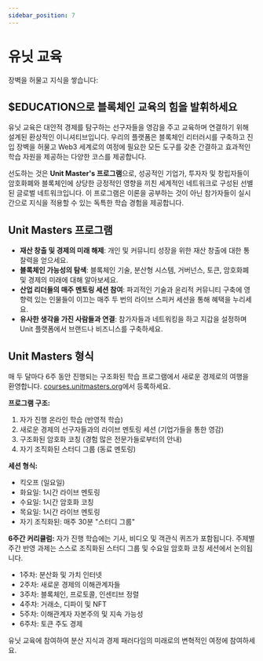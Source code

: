 ```yaml
---
sidebar_position: 7
---
```


# 유닛 교육

장벽을 허물고 지식을 쌓습니다:

## $EDUCATION으로 블록체인 교육의 힘을 발휘하세요

유닛 교육은 대안적 경제를 탐구하는 선구자들을 영감을 주고 교육하며 연결하기 위해 설계된 환상적인 이니셔티브입니다. 우리의 플랫폼은 블록체인 리터러시를 구축하고 진입 장벽을 허물고 Web3 세계로의 여정에 필요한 모든 도구를 갖춘 간결하고 효과적인 학습 자원을 제공하는 다양한 코스를 제공합니다.

선도하는 것은 **Unit Master's 프로그램**으로, 성공적인 기업가, 투자자 및 창립자들이 암호화폐와 블록체인에 상당한 긍정적인 영향을 끼친 세계적인 네트워크로 구성된 선별된 글로벌 네트워크입니다. 이 프로그램은 이론을 공부하는 것이 아닌 참가자들이 실시간으로 지식을 적용할 수 있는 독특한 학습 경험을 제공합니다.

## Unit Masters 프로그램

- **재산 창출 및 경제의 미래 해제**: 개인 및 커뮤니티 성장을 위한 재산 창출에 대한 통찰력을 얻으세요.
- **블록체인 가능성의 탐색**: 블록체인 기술, 분산형 시스템, 거버넌스, 토큰, 암호화폐 및 경제의 미래에 대해 알아보세요.
- **산업 리더들의 매주 멘토링 세션 참여**: 파괴적인 기술과 윤리적 커뮤니티 구축에 영향력 있는 인물들이 이끄는 매주 두 번의 라이브 스피커 세션을 통해 혜택을 누리세요.
- **유사한 생각을 가진 사람들과 연결**: 참가자들과 네트워킹을 하고 지갑을 설정하며 Unit 플랫폼에서 브랜드나 비즈니스를 구축하세요.

## Unit Masters 형식

매 두 달마다 6주 동안 진행되는 구조화된 학습 프로그램에서 새로운 경제로의 여행을 환영합니다. [courses.unitmasters.org](https://courses.unitmasters.org)에서 등록하세요.

**프로그램 구조:**

1. 자가 진행 온라인 학습 (반영적 학습)
2. 새로운 경제의 선구자들과의 라이브 멘토링 세션 (기업가들을 통한 영감)
3. 구조화된 암호화 코칭 (경험 많은 전문가들로부터의 안내)
4. 자기 조직화된 스터디 그룹 (동료 멘토링)

**세션 형식:**

- 킥오프 (일요일)
- 화요일: 1시간 라이브 멘토링
- 수요일: 1시간 암호화 코칭
- 목요일: 1시간 라이브 멘토링
- 자기 조직화된: 매주 30분 "스터디 그룹"

**6주간 커리큘럼:**
자가 진행 학습에는 기사, 비디오 및 객관식 퀴즈가 포함됩니다. 주제별 주간 반영 과제는 스스로 조직화된 스터디 그룹 및 수요일 암호화 코칭 세션에서 논의됩니다.

- 1주차: 분산화 및 가치 인터넷
- 2주차: 새로운 경제의 이해관계자들
- 3주차: 블록체인, 프로토콜, 인센티브 정렬
- 4주차: 거래소, 디파이 및 NFT
- 5주차: 이해관계자 자본주의 및 지속 가능성
- 6주차: 토큰 주도 경제

유닛 교육에 참여하여 분산 지식과 경제 패러다임의 미래로의 변혁적인 여정에 참여하세요.
